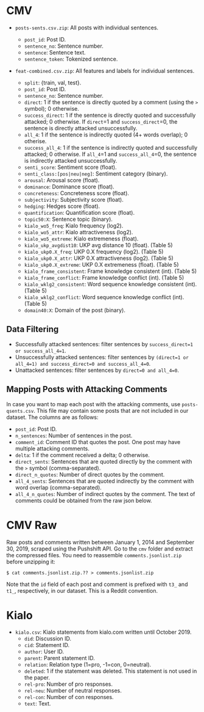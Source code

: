 # CMV

* `posts-sents.csv.zip`: All posts with individual sentences.
  * `post_id`: Post ID.
  * `sentence_no`: Sentence number.
  * `sentence`: Sentence text.
  * `sentence_token`: Tokenized sentence.

* `feat-combined.csv.zip`: All features and labels for individual sentences.
  * `split`: {train, val, test}.
  * `post_id`: Post ID.
  * `sentence_no`: Sentence number.
  * `direct`: 1 if the sentence is directly quoted by a comment (using the `>` symbol); 0 otherwise.
  * `success_direct`: 1 if the sentence is directly quoted and successfully attacked; 0 otherwise. If `direct`=1 and `success_direct`=0, the sentence is directly attacked unsuccessfully.
  * `all_4`: 1 if the sentence is indirectly quoted (4+ words overlap); 0 otherise.
  * `success_all_4`: 1 if the sentence is indirectly quoted and successfully attacked; 0 otherwise. If `all_4`=1 and `success_all_4`=0, the sentence is indirectly attacked unsuccessfully. 
  * `senti_score`: Sentiment score (float).
  * `senti_class:[pos|neu|neg]`: Sentiment category (binary).
  * `arousal`: Arousal score (float).
  * `dominance`: Dominance score (float).
  * `concreteness`: Concreteness score (float).
  * `subjectivity`: Subjectivity score (float).
  * `hedging`: Hedges score (float).
  * `quantification`: Quantification score (float).
  * `topic50:X`: Sentence topic (binary).
  * `kialo_wo5_freq`: Kialo frequency (log2).
  * `kialo_wo5_attr`: Kialo attractiveness (log2).
  * `kialo_wo5_extreme`: Kialo extremeness (float).
  * `kialo_ukp_avgdist10`: UKP avg distance 10 (float). (Table 5)
  * `kialo_ukp0.X_freq`: UKP 0.X frequency (log2). (Table 5)
  * `kialo_ukp0.X_attr`: UKP 0.X attractiveness (log2). (Table 5)
  * `kialo_ukp0.X_extreme`: UKP 0.X extremeness (float). (Table 5)
  * `kialo_frame_consistent`: Frame knowledge consistent (int). (Table 5)
  * `kialo_frame_conflict`: Frame knowledge conflict (int). (Table 5)
  * `kialo_wklg2_consistent`: Word sequence knowledge consistent (int). (Table 5)
  * `kialo_wklg2_conflict`: Word sequence knowledge conflict (int). (Table 5)
  * `domain40:X`: Domain of the post (binary).


## Data Filtering
* Successfully attacked sentences: filter sentences by `success_direct=1 or success_all_4=1`.
* Unsuccessfully attacked sentences: filter sentences by `(direct=1 or all_4=1) and success_direct=0 and success_all_4=0`.
* Unattacked sentences: filter sentences by `direct=0 and all_4=0`.

## Mapping Posts with Attacking Comments
In case you want to map each post with the attacking comments, use `posts-qsents.csv`.
This file may contain some posts that are not included in our dataset.
The columns are as follows:
* `post_id`: Post ID.
* `n_sentences`: Number of sentences in the post.
* `comment_id`: Comment ID that quotes the post. One post may have multiple attacking comments.
* `delta`: 1 if the comment received a delta; 0 otherwise.
* `direct_sents`: Sentences that are quoted directly by the comment with the `>` symbol (comma-separated).
* `direct_n_quotes`: Number of direct quotes by the comment.
* `all_4_sents`: Sentences that are quoted indirectly by the comment with word overlap (comma-separated).
* `all_4_n_quotes`: Number of indirect quotes by the comment.
The text of comments could be obtained from the raw json below.


# CMV Raw 
Raw posts and comments written between January 1, 2014 and September 30, 2019, scraped using the Pushshift API. Go to the `cmv` folder and extract the compressed files. You need to reassemble `comments.jsonlist.zip` before unzipping it:
```
$ cat comments.jsonlist.zip.?? > comments.jsonlist.zip
```
Note that the `id` field of each post and comment is prefixed with `t3_` and `t1_`, respectively, in our dataset. This is a Reddit convention.


# Kialo
* `kialo.csv`: Kialo statements from kialo.com written until October 2019.
  * `did`: Discussion ID.
  * `cid`: Statement ID.
  * `author`: User ID.
  * `parent`: Parent statement ID.
  * `relation`: Relation type (1=pro, -1=con, 0=neutral).
  * `deleted`: 1 if the statement was deleted. This statement is not used in the paper.
  * `rel-pro`: Number of pro responses.
  * `rel-neu`: Number of neutral responses.
  * `rel-con`: Number of con responses.
  * `text`: Text.
